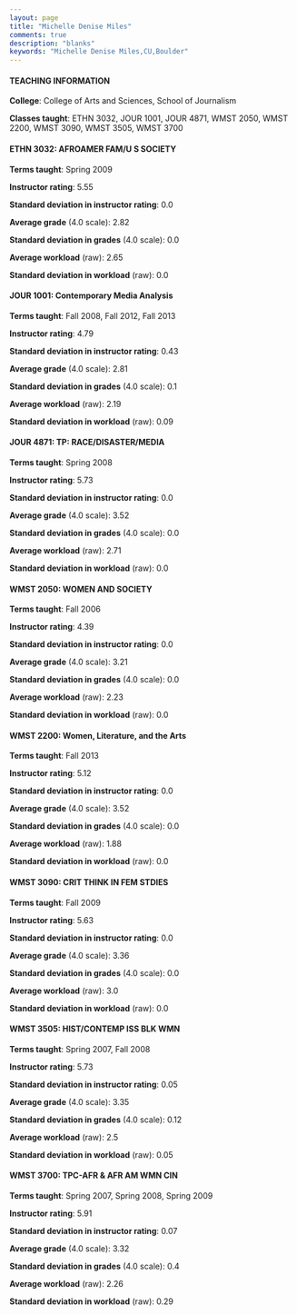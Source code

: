 ```yaml
---
layout: page
title: "Michelle Denise Miles" 
comments: true
description: "blanks"
keywords: "Michelle Denise Miles,CU,Boulder"
---
```

<head>
<script src="https://ajax.googleapis.com/ajax/libs/jquery/2.1.3/jquery.min.js"></script>
<script src="https://dl.dropboxusercontent.com/s/pc42nxpaw1ea4o9/highcharts.js?dl=0"></script>
<!-- <script src="../assets/js/highcharts.js"></script> -->
<style type="text/css">@font-face {
	font-family: "Bebas Neue";
	src: url(https://www.filehosting.org/file/details/544349/BebasNeue Regular.otf) format("opentype");
	}
	h1.Bebas { 
		font-family: "Bebas Neue", Verdana, Tahoma;
	}
</style>
</head>
	   
#### TEACHING INFORMATION

**College**: College of Arts and Sciences, School of Journalism

**Classes taught**: ETHN 3032, JOUR 1001, JOUR 4871, WMST 2050, WMST 2200, WMST 3090, WMST 3505, WMST 3700

#### ETHN 3032: AFROAMER FAM/U S SOCIETY

**Terms taught**: Spring 2009

**Instructor rating**: 5.55

**Standard deviation in instructor rating**: 0.0

**Average grade** (4.0 scale): 2.82

**Standard deviation in grades** (4.0 scale): 0.0

**Average workload** (raw): 2.65

**Standard deviation in workload** (raw): 0.0

#### JOUR 1001: Contemporary Media Analysis

**Terms taught**: Fall 2008, Fall 2012, Fall 2013

**Instructor rating**: 4.79

**Standard deviation in instructor rating**: 0.43

**Average grade** (4.0 scale): 2.81

**Standard deviation in grades** (4.0 scale): 0.1

**Average workload** (raw): 2.19

**Standard deviation in workload** (raw): 0.09

#### JOUR 4871: TP: RACE/DISASTER/MEDIA

**Terms taught**: Spring 2008

**Instructor rating**: 5.73

**Standard deviation in instructor rating**: 0.0

**Average grade** (4.0 scale): 3.52

**Standard deviation in grades** (4.0 scale): 0.0

**Average workload** (raw): 2.71

**Standard deviation in workload** (raw): 0.0

#### WMST 2050: WOMEN AND SOCIETY

**Terms taught**: Fall 2006

**Instructor rating**: 4.39

**Standard deviation in instructor rating**: 0.0

**Average grade** (4.0 scale): 3.21

**Standard deviation in grades** (4.0 scale): 0.0

**Average workload** (raw): 2.23

**Standard deviation in workload** (raw): 0.0

#### WMST 2200: Women, Literature, and the Arts

**Terms taught**: Fall 2013

**Instructor rating**: 5.12

**Standard deviation in instructor rating**: 0.0

**Average grade** (4.0 scale): 3.52

**Standard deviation in grades** (4.0 scale): 0.0

**Average workload** (raw): 1.88

**Standard deviation in workload** (raw): 0.0

#### WMST 3090: CRIT THINK IN FEM STDIES

**Terms taught**: Fall 2009

**Instructor rating**: 5.63

**Standard deviation in instructor rating**: 0.0

**Average grade** (4.0 scale): 3.36

**Standard deviation in grades** (4.0 scale): 0.0

**Average workload** (raw): 3.0

**Standard deviation in workload** (raw): 0.0

#### WMST 3505: HIST/CONTEMP ISS BLK WMN

**Terms taught**: Spring 2007, Fall 2008

**Instructor rating**: 5.73

**Standard deviation in instructor rating**: 0.05

**Average grade** (4.0 scale): 3.35

**Standard deviation in grades** (4.0 scale): 0.12

**Average workload** (raw): 2.5

**Standard deviation in workload** (raw): 0.05

#### WMST 3700: TPC-AFR & AFR AM WMN CIN

**Terms taught**: Spring 2007, Spring 2008, Spring 2009

**Instructor rating**: 5.91

**Standard deviation in instructor rating**: 0.07

**Average grade** (4.0 scale): 3.32

**Standard deviation in grades** (4.0 scale): 0.4

**Average workload** (raw): 2.26

**Standard deviation in workload** (raw): 0.29


